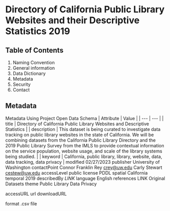 # Directory of California Public Library Websites and their Descriptive Statistics 2019
## Table of Contents

   1. Naming Convention
   2. General information
   3. Data Dictionary
   4. Metadata
   5. Security
   6. Contact

## Metadata
Metadata Using Project Open Data Schema
| Attribute | Value |
| --- | --- |
| title | Directory of California Public Library Websites and Descriptive Statistics |
| description | This dataset is being curated to investigate data tracking on public library websites in the state of California. We will be combining datasets from the California Public Library Directory and the 2019 Public Library Survey from the IMLS to provide contextual information on the service population, website usage, and scale of the library systems being studied. |
| keyword | California, public library, library, website, data, data tracking, data privacy |
modified
02/27/2023
publisher
University of Washington
contactPoint
Connor Franklin Rey
crey@uw.edu
Carly Stewart
cestew@uw.edu 
accessLevel
public
license
PDDL
spatial
California
temporal
2019
describedBy
*LINK*
language
English
references
LINK Original Datasets
theme
Public Library Data Privacy 


accessURL
url
downloadURL


format
.csv file

